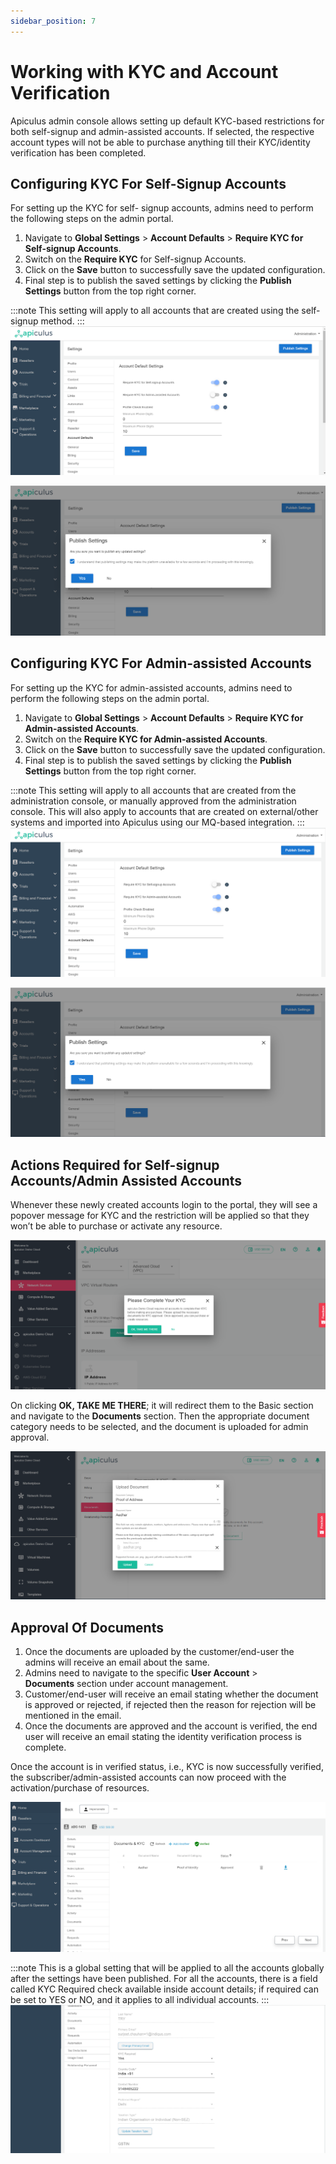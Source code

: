 ```yaml
---
sidebar_position: 7
---
```

# Working with KYC and Account Verification

Apiculus admin console allows setting up default KYC-based restrictions for both self-signup and admin-assisted accounts. If selected, the respective account types will not be able to purchase anything till their KYC/identity verification has been completed.

## Configuring KYC For Self-Signup Accounts

For setting up the KYC for self- signup accounts, admins need to perform the following steps on the admin portal.

1. Navigate to **Global Settings** > **Account Defaults** > **Require KYC for Self-signup Accounts**.
2. Switch on the **Require KYC** for Self-signup Accounts.
3. Click on the **Save** button to successfully save the updated configuration.
4. Final step is to publish the saved settings by clicking the **Publish Settings** button from the top right corner.

:::note
This setting will apply to all accounts that are created using the self-signup method.
:::
![Working with KYC and Account Verification](img/KYC1.png)

![Working with KYC and Account Verification](img/KYC2.png)

## Configuring KYC For Admin-assisted Accounts

For setting up the KYC for admin-assisted accounts, admins need to perform the following steps on the admin portal.

1. Navigate to **Global Settings** > **Account Defaults** > **Require KYC for Admin-assisted Accounts**.
2. Switch on the **Require KYC for Admin-assisted Accounts**.
3. Click on the **Save** button to successfully save the updated configuration.
4. Final step is to publish the saved settings by clicking the **Publish Settings** button from the top right corner.

:::note
This setting will apply to all accounts that are created from the administration console, or manually approved from the administration console. This will also apply to accounts that are created on external/other systems and imported into Apiculus using our MQ-based integration.
:::
![Working with KYC and Account Verification](img/KYC3.png)

![Working with KYC and Account Verification](img/KYC4.png)

## Actions Required for Self-signup Accounts/Admin Assisted Accounts

Whenever these newly created accounts login to the portal, they will see a popover message for KYC and the restriction will be applied so that they won’t be able to purchase or activate any resource.

![Working with KYC and Account Verification](img/KYC5.png)

On clicking **OK, TAKE ME THERE**; it will redirect them to the Basic section and navigate to the **Documents** section. Then the appropriate document category needs to be selected, and the document is uploaded for admin approval.

![Working with KYC and Account Verification](img/KYC6.png)

## Approval Of Documents

1. Once the documents are uploaded by the customer/end-user the admins will receive an email about the same.
2. Admins need to navigate to the specific **User Account** > **Documents** section under account management.
3. Customer/end-user will receive an email stating whether the document is approved or rejected, if rejected then the reason for rejection will be mentioned in the email.
4. Once the documents are approved and the account is verified, the end user will receive an email stating the identity verification process is complete.

Once the account is in verified status, i.e., KYC is now successfully verified, the subscriber/admin-assisted accounts can now proceed with the activation/purchase of resources.

![Working with KYC and Account Verification](img/KYC7.png)

:::note
This is a global setting that will be applied to all the accounts globally after the settings have been published. For all the accounts, there is a field called KYC Required check available inside account details; if required can be set to YES or NO, and it applies to all individual accounts.
:::
![Working with KYC and Account Verification](img/KYC8.png)
